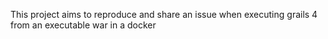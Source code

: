 This project aims to reproduce and share an issue when executing grails 4 from an executable war in a docker